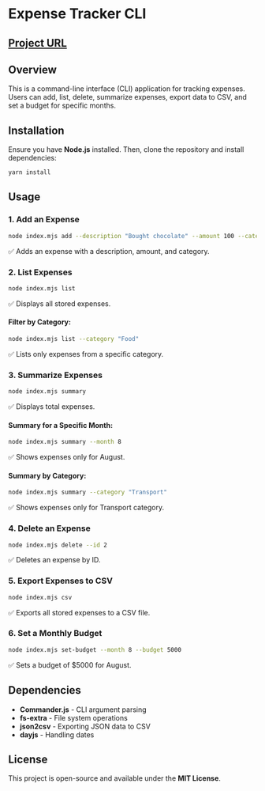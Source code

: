 # Expense Tracker CLI

## [Project URL](https://roadmap.sh/projects/expense-tracker)


## Overview
This is a command-line interface (CLI) application for tracking expenses. Users can add, list, delete, summarize expenses, export data to CSV, and set a budget for specific months.

## Installation

Ensure you have **Node.js** installed. Then, clone the repository and install dependencies:

```sh
yarn install
```

## Usage

### 1. Add an Expense
```sh
node index.mjs add --description "Bought chocolate" --amount 100 --category "Food"
```
✅ Adds an expense with a description, amount, and category.

### 2. List Expenses
```sh
node index.mjs list
```
✅ Displays all stored expenses.

#### Filter by Category:
```sh
node index.mjs list --category "Food"
```
✅ Lists only expenses from a specific category.

### 3. Summarize Expenses
```sh
node index.mjs summary
```
✅ Displays total expenses.

#### Summary for a Specific Month:
```sh
node index.mjs summary --month 8
```
✅ Shows expenses only for August.

#### Summary by Category:
```sh
node index.mjs summary --category "Transport"
```
✅ Shows expenses only for Transport category.

### 4. Delete an Expense
```sh
node index.mjs delete --id 2
```
✅ Deletes an expense by ID.

### 5. Export Expenses to CSV
```sh
node index.mjs csv
```
✅ Exports all stored expenses to a CSV file.

### 6. Set a Monthly Budget
```sh
node index.mjs set-budget --month 8 --budget 5000
```
✅ Sets a budget of $5000 for August.

## Dependencies
- **Commander.js** - CLI argument parsing
- **fs-extra** - File system operations
- **json2csv** - Exporting JSON data to CSV
- **dayjs** - Handling dates

## License
This project is open-source and available under the **MIT License**.

